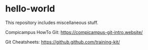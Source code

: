 # hello-world
This repository includes miscellaneous stuff.

Compicampus HowTo Git:
https://compicampus-git-intro.website/

Git Cheatsheets:
https://github.github.com/training-kit/
